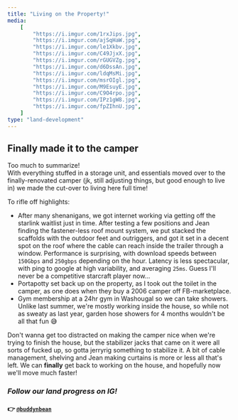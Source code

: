 ```yaml
---
title: "Living on the Property!"
media:
    [
        "https://i.imgur.com/1rxJips.jpg",
        "https://i.imgur.com/ajSqHaW.jpg",
        "https://i.imgur.com/le1Xkbv.jpg",
        "https://i.imgur.com/C49JjxX.jpg",
        "https://i.imgur.com/rGUGVZg.jpg",
        "https://i.imgur.com/d6DssAn.jpg",
        "https://i.imgur.com/ldqMsMi.jpg",
        "https://i.imgur.com/msrOIgl.jpg",
        "https://i.imgur.com/M9EsuyE.jpg",
        "https://i.imgur.com/C9O4rpo.jpg",
        "https://i.imgur.com/IPz1gW8.jpg",
        "https://i.imgur.com/fpZIhnU.jpg",
    ]
type: "land-development"
---
```


## Finally made it to the camper

Too much to summarize! \
With everything stuffed in a storage unit, and essentials moved over to the finally-renovated camper (jk, still adjusting things, but good enough to live in) we made the cut-over to living here full time!

To rifle off highlights:

- After many shenanigans, we got internet working via getting off the starlink waitlist just in time. After testing a few positions and Jean finding the fastener-less roof mount system, we put stacked the scaffolds with the outdoor feet and outriggers, and got it set in a decent spot on the roof where the cable can reach inside the trailer through a window. Performance is surprising, with download speeds between `150Gbps` and `250gbps` depending on the hour. Latency is less spectacular, with ping to google at high variability, and averaging `25ms`. Guess I'll never be a competitive starcraft player now...
- Portapotty set back up on the property, as I took out the toilet in the camper, as one does when they buy a 2006 camper off FB-marketplace.
- Gym membership at a 24hr gym in Washougal so we can take showers. Unlike last summer, we're mostly working inside the house, so while not as sweaty as last year, garden hose showers for 4 months wouldn't be all that fun 😅

Don't wanna get too distracted on making the camper nice when we're trying to finish the house, but the stabilizer jacks that came on it were all sorts of fucked up, so gotta jerryrig something to stabilize it. A bit of cable management, shelving and Jean making curtains is more or less all that's left. We can **finally** get back to working on the house, and hopefully now we'll move much faster!

### _Follow our land progress on IG!_

#### 👉 [`@buddynbean`](https://instagram.com/buddynbean)
